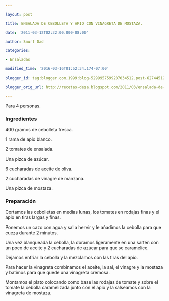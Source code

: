```yaml
---

layout: post

title: ENSALADA DE CEBOLLETA Y APIO CON VINAGRETA DE MOSTAZA.

date: '2011-03-12T02:32:00.000-08:00'

author: Smurf Dad

categories:

- Ensaladas

modified_time: '2016-03-16T01:52:34.174-07:00'

blogger_id: tag:blogger.com,1999:blog-5299957599287034512.post-627445129708126649

blogger_orig_url: http://recetas-desa.blogspot.com/2011/03/ensalada-de-cebolleta-y-apio-con.html

---
```


Para 4 personas.

<h3>Ingredientes</h3>

400 gramos de cebolleta fresca.

1 rama de apio blanco.

2 tomates de ensalada.

Una pizca de azúcar.

6 cucharadas de aceite de oliva.

2 cucharadas de vinagre de manzana.

Una pizca de mostaza.

<h3>Preparación</h3>

Cortamos las cebolletas en medias lunas, los tomates en rodajas finas y el apio en tiras largas y finas.

Ponemos un cazo con agua y sal a hervir y le añadimos la cebolla para que cueza durante 2 minutos.

Una vez blanqueada la cebolla, la doramos ligeramente en una sartén con un poco de aceite y 2 cucharadas de azúcar para que se caramelice.

Dejamos enfriar la cebolla y la mezclamos con las tiras del apio.

Para hacer la vinagreta combinamos el aceite, la sal, el vinagre y la mostaza y batimos para que quede una vinagreta cremosa.

Montamos el plato colocando como base las rodajas de tomate y sobre el tomate la cebolla caramelizada junto con el apio y la salseamos con la vinagreta de mostaza.
